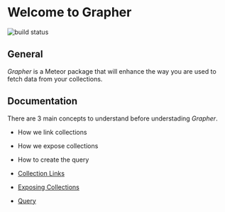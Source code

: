 Welcome to Grapher
==================

![build status](https://api.travis-ci.org/cult-of-coders/grapher.svg?branch=master)

General
-------

*Grapher* is a Meteor package that will enhance the way you are used to fetch data from your collections.

Documentation
-------------

There are 3 main concepts to understand before understading *Grapher*.

- How we link collections
- How we expose collections
- How to create the query

- [Collection Links](docs/links.md)
- [Exposing Collections](docs/exposure.md)
- [Query](docs/query.md)
